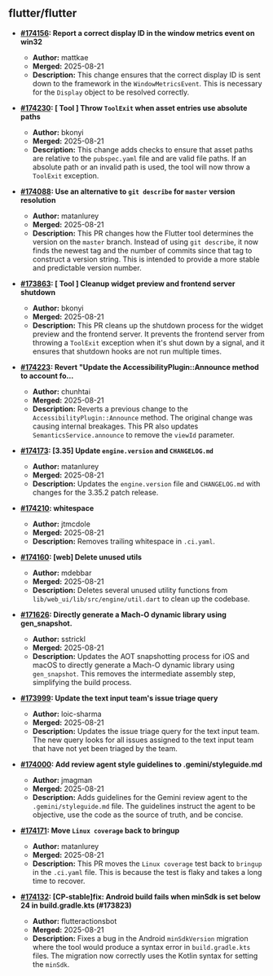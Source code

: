## flutter/flutter

- **[#174156](https://github.com/flutter/flutter/pull/174156): Report a correct display ID in the window metrics event on win32**
  - **Author:** mattkae
  - **Merged:** 2025-08-21
  - **Description:** This change ensures that the correct display ID is sent down to the framework in the `WindowMetricsEvent`. This is necessary for the `Display` object to be resolved correctly.

- **[#174230](https://github.com/flutter/flutter/pull/174230): [ Tool ] Throw `ToolExit` when asset entries use absolute paths**
  - **Author:** bkonyi
  - **Merged:** 2025-08-21
  - **Description:** This change adds checks to ensure that asset paths are relative to the `pubspec.yaml` file and are valid file paths. If an absolute path or an invalid path is used, the tool will now throw a `ToolExit` exception.

- **[#174088](https://github.com/flutter/flutter/pull/174088): Use an alternative to `git describe` for `master` version resolution**
  - **Author:** matanlurey
  - **Merged:** 2025-08-21
  - **Description:** This PR changes how the Flutter tool determines the version on the `master` branch. Instead of using `git describe`, it now finds the newest tag and the number of commits since that tag to construct a version string. This is intended to provide a more stable and predictable version number.

- **[#173863](https://github.com/flutter/flutter/pull/173863): [ Tool ] Cleanup widget preview and frontend server shutdown**
  - **Author:** bkonyi
  - **Merged:** 2025-08-21
  - **Description:** This PR cleans up the shutdown process for the widget preview and the frontend server. It prevents the frontend server from throwing a `ToolExit` exception when it's shut down by a signal, and it ensures that shutdown hooks are not run multiple times.

- **[#174223](https://github.com/flutter/flutter/pull/174223): Revert "Update the AccessibilityPlugin::Announce method to account fo…**
  - **Author:** chunhtai
  - **Merged:** 2025-08-21
  - **Description:** Reverts a previous change to the `AccessibilityPlugin::Announce` method. The original change was causing internal breakages. This PR also updates `SemanticsService.announce` to remove the `viewId` parameter.

- **[#174173](https://github.com/flutter/flutter/pull/174173): [3.35] Update `engine.version` and `CHANGELOG.md`**
  - **Author:** matanlurey
  - **Merged:** 2025-08-21
  - **Description:** Updates the `engine.version` file and `CHANGELOG.md` with changes for the 3.35.2 patch release.

- **[#174210](https://github.com/flutter/flutter/pull/174210): whitespace**
  - **Author:** jtmcdole
  - **Merged:** 2025-08-21
  - **Description:** Removes trailing whitespace in `.ci.yaml`.

- **[#174160](https://github.com/flutter/flutter/pull/174160): [web] Delete unused utils**
  - **Author:** mdebbar
  - **Merged:** 2025-08-21
  - **Description:** Deletes several unused utility functions from `lib/web_ui/lib/src/engine/util.dart` to clean up the codebase.

- **[#171626](https://github.com/flutter/flutter/pull/171626): Directly generate a Mach-O dynamic library using gen_snapshot.**
  - **Author:** sstrickl
  - **Merged:** 2025-08-21
  - **Description:** Updates the AOT snapshotting process for iOS and macOS to directly generate a Mach-O dynamic library using `gen_snapshot`. This removes the intermediate assembly step, simplifying the build process.

- **[#173999](https://github.com/flutter/flutter/pull/173999): Update the text input team's issue triage query**
  - **Author:** loic-sharma
  - **Merged:** 2025-08-21
  - **Description:** Updates the issue triage query for the text input team. The new query looks for all issues assigned to the text input team that have not yet been triaged by the team.

- **[#174000](https://github.com/flutter/flutter/pull/174000): Add review agent style guidelines to .gemini/styleguide.md**
  - **Author:** jmagman
  - **Merged:** 2025-08-21
  - **Description:** Adds guidelines for the Gemini review agent to the `.gemini/styleguide.md` file. The guidelines instruct the agent to be objective, use the code as the source of truth, and be concise.

- **[#174171](https://github.com/flutter/flutter/pull/174171): Move `Linux coverage` back to bringup**
  - **Author:** matanlurey
  - **Merged:** 2025-08-21
  - **Description:** This PR moves the `Linux coverage` test back to `bringup` in the `.ci.yaml` file. This is because the test is flaky and takes a long time to recover.

- **[#174132](https://github.com/flutter/flutter/pull/174132): [CP-stable]fix: Android build fails when minSdk is set below 24 in build.gradle.kts (#173823)**
  - **Author:** flutteractionsbot
  - **Merged:** 2025-08-21
  - **Description:** Fixes a bug in the Android `minSdkVersion` migration where the tool would produce a syntax error in `build.gradle.kts` files. The migration now correctly uses the Kotlin syntax for setting the `minSdk`.
